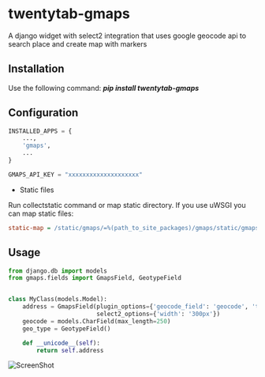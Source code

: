 twentytab-gmaps
===============

A django widget with select2 integration that uses google geocode api to search place and create map with markers

## Installation

Use the following command: <b><i>pip install twentytab-gmaps</i></b>

## Configuration

```py
INSTALLED_APPS = {
    ...,
    'gmaps',
    ...
}

GMAPS_API_KEY = "xxxxxxxxxxxxxxxxxxxx"

```

- Static files

Run collectstatic command or map static directory. If you use uWSGI you can map static files:

```ini
static-map = /static/gmaps/=%(path_to_site_packages)/gmaps/static/gmaps
```

## Usage

```py
from django.db import models
from gmaps.fields import GmapsField, GeotypeField


class MyClass(models.Model):
    address = GmapsField(plugin_options={'geocode_field': 'geocode', 'type_field': 'geo_type'},
                         select2_options={'width': '300px'})
    geocode = models.CharField(max_length=250)
    geo_type = GeotypeField()

    def __unicode__(self):
        return self.address
```

![ScreenShot](https://raw.github.com/20tab/twentytab-gmaps/img/screenshot.png)
